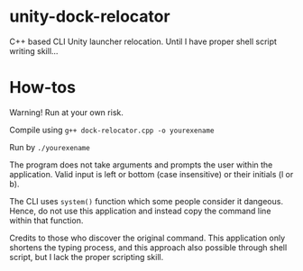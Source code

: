 # unity-dock-relocator
C++ based CLI Unity launcher relocation. Until I have proper shell script writing skill...
# How-tos
Warning! Run at your own risk.

Compile using `g++ dock-relocator.cpp -o yourexename`

Run by `./yourexename` 

The program does not take arguments and prompts the user within the application. Valid input is left or bottom (case insensitive) or their initials (l or b).

The CLI uses `system()` function which some people consider it dangeous. Hence, do not use this application and instead copy the command line within that function.

Credits to those who discover the original command. This application only shortens the typing process, and this approach also possible through shell script, but I lack the proper scripting skill. 
